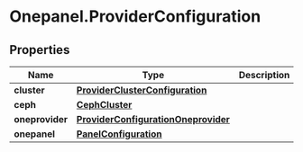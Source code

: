 # Onepanel.ProviderConfiguration

## Properties
Name | Type | Description | Notes
------------ | ------------- | ------------- | -------------
**cluster** | [**ProviderClusterConfiguration**](ProviderClusterConfiguration.md) |  | 
**ceph** | [**CephCluster**](CephCluster.md) |  | [optional] 
**oneprovider** | [**ProviderConfigurationOneprovider**](ProviderConfigurationOneprovider.md) |  | [optional] 
**onepanel** | [**PanelConfiguration**](PanelConfiguration.md) |  | [optional] 


